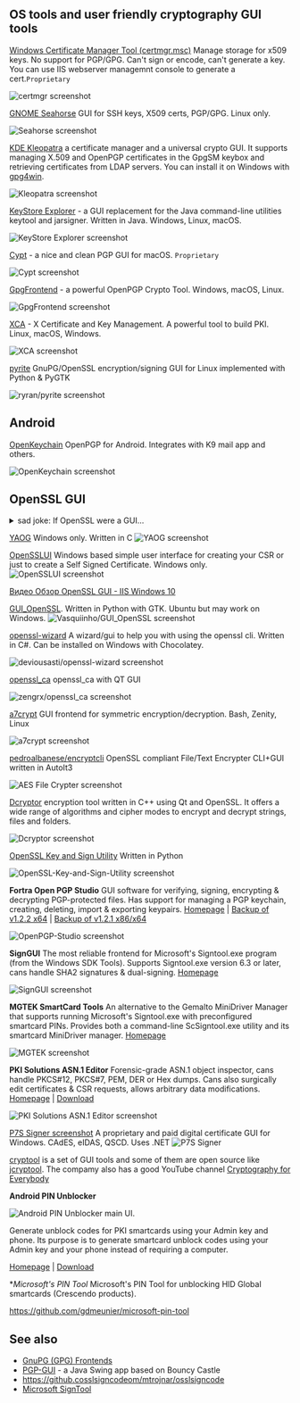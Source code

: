 ## OS tools and user friendly cryptography GUI tools

[Windows Certificate Manager Tool (certmgr.msc)](https://learn.microsoft.com/en-us/dotnet/framework/tools/certmgr-exe-certificate-manager-tool)
Manage storage for x509 keys. No support for PGP/GPG. Can't sign or encode, can't generate a key. You can use IIS webserver managemnt console to generate a cert.`Proprietary`

![certmgr screenshot](https://user-images.githubusercontent.com/415502/271792055-2332fd61-8b82-4890-94be-4fcaf09002e1.png)


[GNOME Seahorse](https://wiki.gnome.org/Apps/Seahorse) GUI for SSH keys, X509 certs, PGP/GPG. Linux only.

![Seahorse screenshot](https://upload.wikimedia.org/wikipedia/commons/5/5b/Gnome_Seahorse_3.12.2.png)



[KDE Kleopatra](https://apps.kde.org/kleopatra/) a certificate manager and a universal crypto GUI.
It supports managing X.509 and OpenPGP certificates in the GpgSM keybox and retrieving certificates from LDAP servers.
You can install it on Windows with [gpg4win](https://gpg4win.org/index.html).

![Kleopatra screenshot](https://kde.org/images/screenshots/kleopatra.png)


[KeyStore Explorer](https://github.com/kaikramer/keystore-explorer) - a GUI replacement for the Java command-line utilities keytool and jarsigner.
Written in Java. Windows, Linux, macOS.

![KeyStore Explorer screenshot](https://raw.githubusercontent.com/kaikramer/kaikramer.github.io/main/images/win10_mykeystore.png)


[Cypt](https://cypt.osyne.com/) - a nice and clean PGP GUI for macOS. `Proprietary`

![Cypt screenshot](https://user-images.githubusercontent.com/415502/272812889-fa41622c-3791-48c5-bbee-cfbb8ebb4b80.png)



[GpgFrontend](https://www.gpgfrontend.bktus.com/) - a powerful OpenPGP Crypto Tool. Windows, macOS, Linux.

![GpgFrontend screenshot](https://user-images.githubusercontent.com/415502/273472254-de17b125-e1e7-4d76-8386-e09415353c3c.png)


[XCA](https://github.com/chris2511/xca) - X Certificate and Key Management.
A powerful tool to build PKI.
Linux, macOS, Windows.

![XCA screenshot](https://user-images.githubusercontent.com/415502/273336796-61e55d95-2b3e-4d55-bd46-8020d62566ab.png)




[pyrite](https://github.com/stokito/pyrite) GnuPG/OpenSSL encryption/signing GUI for Linux implemented with Python & PyGTK

![ryran/pyrite screenshot](https://camo.githubusercontent.com/0e4a1650dee083ecb7d79db0d853a7f76111a150e9c46af2ad5ec713afb4c844/687474703a2f2f6231392e6f72672f6c696e75782f7079726974652f31656e635f7478742e706e67)

## Android

[OpenKeychain](https://www.openkeychain.org/) OpenPGP for Android. Integrates with K9 mail app and others.


![OpenKeychain screenshot](https://www.openkeychain.org/public/images/screen1.png)



## OpenSSL GUI

<details>
<summary>sad joke: If OpenSSL were a GUI...</summary>

![If OpenSSL were a GUI](https://user-images.githubusercontent.com/415502/271791002-49f8a077-98eb-49ea-99d1-8ee7110952f0.png)

(c) [Carl Tashian](https://smallstep.com/blog/if-openssl-were-a-gui/)
</details>

[YAOG](https://github.com/patrickpr/YAOG) Windows only. Written in C
![YAOG screenshot](https://raw.githubusercontent.com/patrickpr/YAOG/master/img/main.jpg)


[OpenSSLUI](https://github.com/A9G-Data-Droid/OpenSSLUI) Windows based simple user interface for creating your CSR or just to create a Self Signed Certificate. Windows only.
![OpenSSLUI screenshot](https://user-images.githubusercontent.com/26984068/128235989-164f4c8e-394f-46ec-8f4b-83cbb4d68859.jpg)

[Видео Обзор OpenSSL GUI - IIS Windows 10](https://www.youtube.com/watch?v=9_ognfTeJvw)


[GUI_OpenSSL](https://github.com/Vasquiinho/GUI_OpenSSL). Written in Python with GTK. Ubuntu but may work on Windows.
![Vasquiinho/GUI_OpenSSL screenshot](https://raw.githubusercontent.com/Vasquiinho/GUI_OpenSSL/master/Image/apresentacao.PNG)


[openssl-wizard](https://github.com/deviousasti/openssl-wizard) A wizard/gui to help you with using the openssl cli. Written in C#.
Can be installed on Windows with Chocolatey.

![deviousasti/openssl-wizard screenshot](https://user-images.githubusercontent.com/2375486/75088352-07941780-5572-11ea-9ac5-a078a2faf6a7.png)


[openssl_ca](https://github.com/zengrx/openssl_ca) openssl_ca with QT GUI

![zengrx/openssl_ca screenshot](https://raw.githubusercontent.com/zengrx/openssl_ca/master/Doc/pictures/client.png)


[a7crypt](https://github.com/ryran/a7crypt) GUI frontend for symmetric encryption/decryption. Bash, Zenity, Linux

![a7crypt screenshot](http://b19.org/linux/a7crypt/menuA.png)


[pedroalbanese/encryptcli](https://github.com/pedroalbanese/encryptcli)  OpenSSL compliant File/Text Encrypter CLI+GUI written in AutoIt3

![AES File Crypter screenshot](https://github-production-user-asset-6210df.s3.amazonaws.com/415502/271795729-2ba0834d-0a4f-4390-ae94-5117e599397b.png)



[Dcryptor](https://github.com/darshan-open-source/Dcryptor) encryption tool written in C++ using Qt and OpenSSL.
It offers a wide range of algorithms and cipher modes to encrypt and decrypt strings, files and folders.

![Dcryptor screenshot](https://raw.githubusercontent.com/darshan-open-source/Dcryptor/main/screenshots/Screenshot.png)


[OpenSSL Key and Sign Utility](https://github.com/LpCodes/OpenSSL-Key-and-Sign-Utility) Written in Python

![OpenSSL-Key-and-Sign-Utility screenshot](https://raw.githubusercontent.com/LpCodes/OpenSSL-Key-and-Sign-Utility/main/image.png)



**Fortra Open PGP Studio**
GUI software for verifying, signing, encrypting & decrypting PGP-protected files.
Has support for managing a PGP keychain, creating, deleting, import & exporting keypairs.
[Homepage](https://www.goanywhere.com/products/open-pgp-studio) | [Backup of v1.2.2 x64](https://web.archive.org/web/20231120223315/https://static.goanywhere.com/releases/goanywhere/openpgpstudio/gapgpstudio1_2_2_windows-x64.exe) | [Backup of v1.2.1 x86/x64](https://web.archive.org/web/20231120223425/https://static.goanywhere.com/releases/goanywhere/openpgpstudio/gapgpstudio1_2_1_windows.exe)

![OpenPGP-Studio screenshot](https://user-images.githubusercontent.com/131653305/284412737-c7629a8e-5db1-4e94-b6a0-b0356dd43ee4.png)

**SignGUI**
The most reliable frontend for Microsoft's Signtool.exe program (from the Windows SDK Tools).
Supports Signtool.exe version 6.3 or later, cans handle SHA2 signatures & dual-signing.
[Homepage](https://www.briggsoft.com/signgui.htm)

![SignGUI screenshot](https://user-images.githubusercontent.com/131653305/284413619-44b181f3-b6d0-4ba5-a129-cc03d714a4f5.png)

**MGTEK SmartCard Tools**
An alternative to the Gemalto MiniDriver Manager that supports running Microsoft's Signtool.exe with preconfigured smartcard PINs.
Provides both a command-line ScSigntool.exe utility and its smartcard MiniDriver manager.
[Homepage](https://www.mgtek.com/smartcard)

![MGTEK screenshot](https://user-images.githubusercontent.com/131653305/284414889-b4d9701f-4697-4b7a-b3f3-60c0312689eb.png)

**PKI Solutions ASN.1 Editor**
Forensic-grade ASN.1 object inspector, cans handle PKCS#12, PKCS#7, PEM, DER or Hex dumps.
Cans also surgically edit certificates & CSR requests, allows arbitrary data modifications.
[Homepage](https://github.com/PKISolutions/Asn1Editor.WPF) | [Download](https://github.com/PKISolutions/Asn1Editor.WPF/releases)

![PKI Solutions ASN.1 Editor screenshot](https://user-images.githubusercontent.com/131653305/284415784-5b7b69e0-93f1-4fde-a658-611e48f0a906.png)



[P7S Signer screenshot](https://www.signfiles.com/p7s-signer/)
A proprietary and paid digital certificate GUI for Windows. CAdES, eIDAS, QSCD. Uses .NET
![P7S Signer](https://www.signfiles.com/resources/P7SSigner.jpg)
 

[cryptool](https://www.cryptool.org) is a set of GUI tools and some of them are open source like [jcryptool](https://github.com/jcryptool/core). The compamy also has a good YouTube channel [Cryptography for Everybody](https://www.youtube.com/@CryptographyForEverybody)


**Android PIN Unblocker**

![Android PIN Unblocker main UI.](https://i.postimg.cc/sBBz5z2T/1-generate-unblock-key.png)

Generate unblock codes for PKI smartcards using your Admin key and phone.
Its purpose is to generate smartcard unblock codes using your Admin key and your phone instead of requiring a computer.

[Homepage](https://github.com/gdmeunier/android-pin-unblocker/) | [Download](https://github.com/gdmeunier/android-pin-unblocker/releases/)


**Microsoft's PIN Tool*
Microsoft's PIN Tool for unblocking HID Global smartcards (Crescendo products).

https://github.com/gdmeunier/microsoft-pin-tool



## See also

* [GnuPG (GPG) Frontends](https://www.gnupg.org/software/frontends.html)
* [PGP-GUI](https://github.com/stokito/PGP-UI) - a Java Swing app based on Bouncy Castle
* https://github.cosslsigncodeom/mtrojnar/osslsigncode
* [Microsoft SignTool](https://learn.microsoft.com/en-us/windows/win32/seccrypto/signtool)
